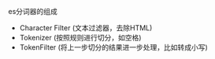 es分词器的组成

- Character Filter (文本过滤器，去除HTML)
- Tokenizer (按照规则进行切分，如空格)
- TokenFilter (将上一步切分的结果进一步处理，比如转成小写)